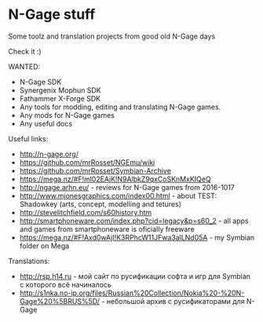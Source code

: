 # N-Gage stuff

Some toolz and translation projects from good old N-Gage days

Check it :)

WANTED:
- N-Gage SDK 
- Synergenix Mophun SDK
- Fathammer X-Forge SDK
- Any tools for modding, editing and translating N-Gage games.
- Any mods for N-Gage games
- Any useful docs

Useful links:
- http://n-gage.org/
- https://github.com/mrRosset/NGEmu/wiki
- https://github.com/mrRosset/Symbian-Archive
- https://mega.nz/#F!ml02EAjK!N9AlbkZ9qxCoSKnMxKIQeQ
- http://ngage.arhn.eu/ - reviews for N-Gage games from 2016-1017
- http://www.mjonesgraphics.com/index00.html - about TEST: Shadowkey (arts, concept, modelling and tetures)
- http://stevelitchfield.com/s60history.htm
- http://smartphoneware.com/index.php?cid=legacy&p=s60_2 - all apps and games from smartphoneware is oficially freeware
- https://mega.nz/#F!Axd0wAjI!K3RPhcW11JFwa3alLNd05A - my Symbian folder on Mega

Translations:
- http://rsp.h14.ru - мой сайт по русификации софта и игр для Symbian с которого всё начиналось
- http://s1nka.no-ip.org/files/Russian%20Collection/Nokia%20-%20N-Gage%20%5BRUS%5D/ - небольшой архив с русификаторами для N-Gage
